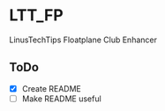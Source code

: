 # LTT_FP
LinusTechTips Floatplane Club Enhancer

## ToDo
- [x]  Create README
- [ ]  Make README useful